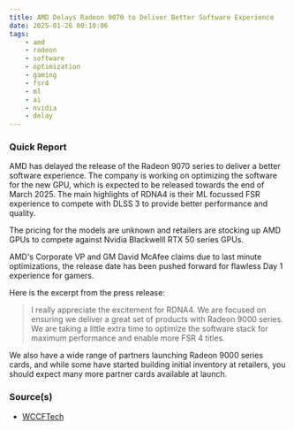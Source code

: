 ```yaml
---
title: AMD Delays Radeon 9070 to Deliver Better Software Experience
date: 2025-01-26 00:10:06
tags:
    - amd
    - radeon
    - software
    - optimization
    - gaming
    - fsr4
    - ml
    - ai
    - nvidia
    - delay
---
```


### Quick Report

AMD has delayed the release of the Radeon 9070 series to deliver a better software experience. The company is working on optimizing the software for the new GPU, which is expected to be released towards the end of March 2025.
The main highlights of RDNA4 is their ML focussed FSR experience to compete with DLSS 3 to provide better performance and quality.
<!-- more -->

The pricing for the models are unknown and retailers are stocking up AMD GPUs to compete against Nvidia Blackwelll RTX 50 series GPUs.

AMD\'s Corporate VP and GM David McAfee claims due to last minute optimizations, the release date has been pushed forward for flawless Day 1 experience for gamers.

Here is the excerpt from the press release:
> I really appreciate the excitement for RDNA4. We are focused on ensuring we deliver a great set of products with Radeon 9000 series. We are taking a little extra time to optimize the software stack for maximum performance and enable more FSR 4 titles.

We also have a wide range of partners launching Radeon 9000 series cards, and while some have started building initial inventory at retailers, you should expect many more partner cards available at launch.

### Source(s)

- [WCCFTech][def]

[def]: https://wccftech.com/amd-delayed-rx-9070-series-gpu-launch-attributed-to-rdna-4-software-optimization/
